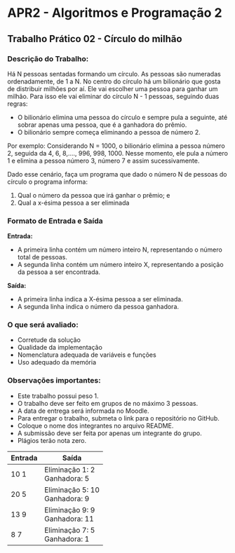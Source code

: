 # APR2 - Algoritmos e Programação 2

## Trabalho Prático 02 - Círculo do milhão

### Descrição do Trabalho:

Há N pessoas sentadas formando um círculo. As pessoas são numeradas ordenadamente, de 1 a N. No centro do círculo há um bilionário que gosta de distribuir milhões por aí. Ele vai escolher uma pessoa para ganhar um milhão. Para isso ele vai eliminar do círculo N - 1 pessoas, seguindo duas regras:

* O bilionário elimina uma pessoa do círculo e sempre pula a seguinte, até sobrar apenas uma pessoa, que é a ganhadora do prêmio.
* O bilionário sempre começa eliminando a pessoa de número 2.

Por exemplo: Considerando N = 1000, o bilionário elimina a pessoa número 2, seguida da 4, 6, 8,...., 996, 998, 1000. Nesse momento, ele pula a número 1 e elimina a pessoa número 3, número 7 e assim sucessivamente.

Dado esse cenário, faça um programa que dado o número N de pessoas do círculo o programa informa:

1. Qual o número da pessoa que irá ganhar o prêmio; e
2. Qual a x-ésima pessoa a ser eliminada

### Formato de Entrada e Saída

**Entrada:**
* A primeira linha contém um número inteiro N, representando o número total de pessoas.
* A segunda linha contém um número inteiro X, representando a posição da pessoa a ser encontrada.

**Saída:**
* A primeira linha indica a X-ésima pessoa a ser eliminada.
* A segunda linha indica o número da pessoa ganhadora.

### O que será avaliado:
* Corretude da solução
* Qualidade da implementação
* Nomenclatura adequada de variáveis e funções
* Uso adequado da memória

### Observações importantes:
* Este trabalho possui peso 1.
* O trabalho deve ser feito em grupos de no máximo 3 pessoas.
* A data de entrega será informada no Moodle.
* Para entregar o trabalho, submeta o link para o repositório no GitHub.
* Coloque o nome dos integrantes no arquivo README.
* A submissão deve ser feita por apenas um integrante do grupo.
* Plágios terão nota zero.

| Entrada | Saída |
|---|---|
| 10 1 | Eliminação 1: 2 <br> Ganhadora: 5 |
| 20 5 | Eliminação 5: 10 <br> Ganhadora: 9 |
| 13 9 | Eliminação 9: 9 <br> Ganhadora: 11 |
| 8 7 | Eliminação 7: 5 <br> Ganhadora: 1 |